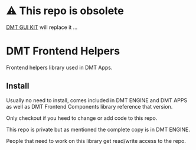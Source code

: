 # ⚠️ This repo is obsolete

[DMT GUI KIT](https://github.com/dmtsys/dmt-gui-kit) will replace it ...

# DMT Frontend Helpers

Frontend helpers library used in DMT Apps.

## Install

Usually no need to install, comes included in DMT ENGINE and DMT APPS as well as DMT Frontend Components library reference that version.

Only checkout if you heed to change or add code to this repo.

This repo is private but as mentioned the complete copy is in DMT ENGINE.

People that need to work on this library get read/write access to the repo.
